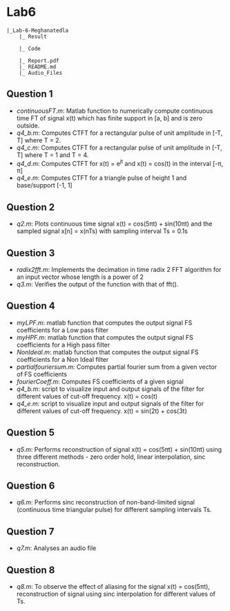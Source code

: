 # Lab6

```
|_Lab-6-Meghanatedla
    |_ Result
               
    |_ Code
        
    |_ Report.pdf
    |_ README.md
    |_ Audio_Files
```

## Question 1
- _continuousFT.m_: Matlab function to numerically compute continuous time FT of signal x(t) which has finite support in [a, b] and is zero outside.
- _q4_b.m_: Computes CTFT for a rectangular pulse of unit amplitude in [-T, T] where T = 2.
- _q4_c.m_: Computes CTFT for a rectangular pulse of unit amplitude in [-T, T] where T = 1 and T = 4.
- _q4_d.m_: Computes CTFT for x(t) = e<sup>jt</sup> and x(t) = cos(t) in the interval [-π, π]
- _q4_e.m_: Computes CTFT for a triangle pulse of height 1 and base/support [-1, 1]

## Question 2
- _q2.m_: Plots continuous time signal x(t) = cos(5πt) + sin(10πt) and the sampled signal x[n] = x(nTs) with sampling interval Ts = 0.1s

## Question 3
- _radix2fft.m_: Implements the decimation in time radix 2 FFT algorithm for an input vector whose length is a power of 2
- _q3.m_: Verifies the output of the function with that of fft().

## Question 4
- _myLPF.m_: matlab function that computes the output signal FS coefficients for a Low pass filter
- _myHPF.m_: matlab function that computes the output signal FS coefficients for a High pass filter
- _NonIdeal.m_: matlab function that computes the output signal FS coefficients for a Non Ideal filter
- _partialfouriersum.m_: Computes partial fourier sum from a given vector of FS coefficients
- _fourierCoeff.m_: Computes FS coefficients of a given signal
- _q4_b.m_: script to visualize input and output signals of the filter for different values of cut-off frequency. x(t) = cos(t)
- _q4_e.m_: script to visualize input and output signals of the filter for different values of cut-off frequency. x(t) = sin(2t) + cos(3t)

## Question 5
- _q5.m_: Performs reconstruction of signal x(t) = cos(5πt) + sin(10πt) using three different methods - zero order hold, linear interpolation, sinc reconstruction.

## Question 6
- _q6.m_: Performs sinc reconstruction of non-band-limited signal (continuous time triangular pulse) for different sampling intervals Ts.

## Question 7
- _q7.m_: Analyses an audio file

## Question 8
- _q8.m_: To observe the effect of aliasing for the signal x(t) = cos(5πt), reconstruction of signal using sinc interpolation for different values of Ts.


